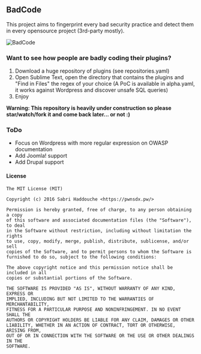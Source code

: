 ## BadCode

This project aims to fingerprint every bad security practice and detect them in every opensource project (3rd-party mostly).

![BadCode](https://raw.githubusercontent.com/pwnsdx/BadCode/master/screenshot.png)

### Want to see how people are badly coding their plugins?

1. Download a huge repository of plugins (see repositories.yaml)
2. Open Sublime Text, open the directory that contains the plugins and "Find in Files" the regex of your choice (A PoC is available in alpha.yaml, it works against Wordpress and discover unsafe SQL queries)
3. Enjoy

**Warning: This repository is heavily under construction so please star/watch/fork it and come back later... or not :)**

### ToDo

- Focus on Wordpress with more regular expression on OWASP documentation
- Add Joomla! support
- Add Drupal support

#### License

```
The MIT License (MIT)

Copyright (c) 2016 Sabri Haddouche <https://pwnsdx.pw/>

Permission is hereby granted, free of charge, to any person obtaining a copy
of this software and associated documentation files (the "Software"), to deal
in the Software without restriction, including without limitation the rights
to use, copy, modify, merge, publish, distribute, sublicense, and/or sell
copies of the Software, and to permit persons to whom the Software is
furnished to do so, subject to the following conditions:

The above copyright notice and this permission notice shall be included in all
copies or substantial portions of the Software.

THE SOFTWARE IS PROVIDED "AS IS", WITHOUT WARRANTY OF ANY KIND, EXPRESS OR
IMPLIED, INCLUDING BUT NOT LIMITED TO THE WARRANTIES OF MERCHANTABILITY,
FITNESS FOR A PARTICULAR PURPOSE AND NONINFRINGEMENT. IN NO EVENT SHALL THE
AUTHORS OR COPYRIGHT HOLDERS BE LIABLE FOR ANY CLAIM, DAMAGES OR OTHER
LIABILITY, WHETHER IN AN ACTION OF CONTRACT, TORT OR OTHERWISE, ARISING FROM,
OUT OF OR IN CONNECTION WITH THE SOFTWARE OR THE USE OR OTHER DEALINGS IN THE
SOFTWARE.
```
